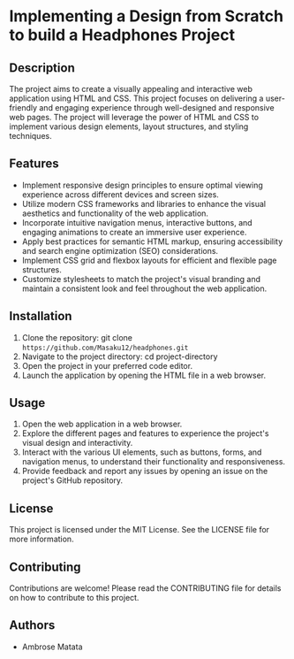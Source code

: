 # Implementing a Design from Scratch to build a Headphones Project

## Description

The project aims to create a visually appealing and interactive web application using HTML and CSS. This project focuses on delivering a user-friendly and engaging experience through well-designed and responsive web pages. The project will leverage the power of HTML and CSS to implement various design elements, layout structures, and styling techniques.

## Features

- Implement responsive design principles to ensure optimal viewing experience across different devices and screen sizes.
- Utilize modern CSS frameworks and libraries to enhance the visual aesthetics and functionality of the web application.
- Incorporate intuitive navigation menus, interactive buttons, and engaging animations to create an immersive user experience.
- Apply best practices for semantic HTML markup, ensuring accessibility and search engine optimization (SEO) considerations.
- Implement CSS grid and flexbox layouts for efficient and flexible page structures.
- Customize stylesheets to match the project's visual branding and maintain a consistent look and feel throughout the web application.

## Installation

1. Clone the repository: git clone `https://github.com/Masaku12/headphones.git`
2. Navigate to the project directory: cd project-directory
3. Open the project in your preferred code editor.
4. Launch the application by opening the HTML file in a web browser.

## Usage

1. Open the web application in a web browser.
2. Explore the different pages and features to experience the project's visual design and interactivity.
3. Interact with the various UI elements, such as buttons, forms, and navigation menus, to understand their functionality and responsiveness.
4. Provide feedback and report any issues by opening an issue on the project's GitHub repository.

## License

This project is licensed under the MIT License. See the LICENSE file for more information.

## Contributing

Contributions are welcome! Please read the CONTRIBUTING file for details on how to contribute to this project.

## Authors

- Ambrose Matata
